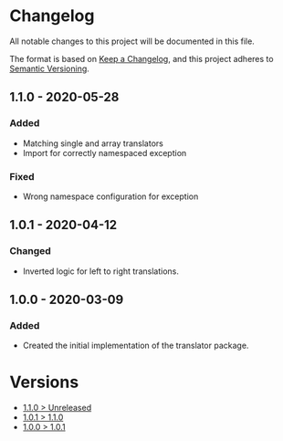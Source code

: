 # Changelog
All notable changes to this project will be documented in this file.

The format is based on [Keep a Changelog](https://keepachangelog.com/en/1.0.0/),
and this project adheres to [Semantic Versioning](https://semver.org/spec/v2.0.0.html).

## 1.1.0 - 2020-05-28

### Added
- Matching single and array translators
- Import for correctly namespaced exception

### Fixed
- Wrong namespace configuration for exception

## 1.0.1 - 2020-04-12

### Changed
- Inverted logic for left to right translations.

## 1.0.0 - 2020-03-09

### Added
- Created the initial implementation of the translator package.

# Versions
- [1.1.0 > Unreleased](https://github.com/grizz-it/translator/compare/1.1.0...HEAD)
- [1.0.1 > 1.1.0](https://github.com/grizz-it/translator/compare/1.0.1...1.1.0)
- [1.0.0 > 1.0.1](https://github.com/grizz-it/translator/compare/1.0.0...1.0.1)
